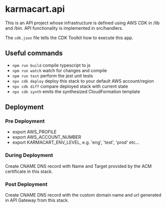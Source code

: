 # karmacart.api

This is an API project whose infrastructure is defined using AWS CDK in /lib and /bin. API functionality is implemented in src/handlers.

The `cdk.json` file tells the CDK Toolkit how to execute this app.

## Useful commands

* `npm run build`   compile typescript to js
* `npm run watch`   watch for changes and compile
* `npm run test`    perform the jest unit tests
* `npx cdk deploy`  deploy this stack to your default AWS account/region
* `npx cdk diff`    compare deployed stack with current state
* `npx cdk synth`   emits the synthesized CloudFormation template

## Deployment

### Pre Deployment
- export AWS_PROFILE
- export AWS_ACCOUNT_NUMBER
- export KARMACART_ENV_LEVEL, e.g. 'eng', 'test', 'prod' etc...

### During Deployment
Create CNAME DNS record with Name and Target provided by the ACM certificate in this stack.

### Post Deployment
Create CNAME DNS record with the custom domain name and url generated in API Gateway from this stack.
